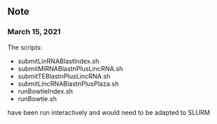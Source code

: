 ## Note
### March 15, 2021

The scripts:

* submitLinRNABlastIndex.sh
* submitMiRNABlastnPlusLincRNA.sh
* submitTEBlastnPlusLincRNA.sh
* submitLincRNABlastnPlusPlaza.sh
* runBowtieIndex.sh
* runBowtie.sh

have been run interactively and would need to be adapted to SLURM